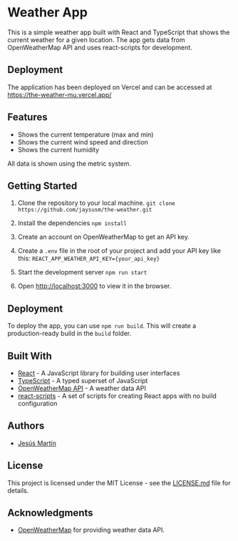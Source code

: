 # Weather App

This is a simple weather app built with React and TypeScript that shows the current weather for a given location. The app gets data from OpenWeatherMap API and uses react-scripts for development.

## Deployment

The application has been deployed on Vercel and can be accessed at https://the-weather-mu.vercel.app/

## Features

- Shows the current temperature (max and min)
- Shows the current wind speed and direction
- Shows the current humidity

All data is shown using the metric system.

## Getting Started

1. Clone the repository to your local machine.
`git clone https://github.com/jaysusm/the-weather.git`

2. Install the dependencies
`npm install`

3. Create an account on OpenWeatherMap to get an API key.

4. Create a `.env` file in the root of your project and add your API key like this:
`REACT_APP_WEATHER_API_KEY={your_api_key}`

5. Start the development server
`npm run start`

6. Open [http://localhost:3000](http://localhost:3000) to view it in the browser.

## Deployment

To deploy the app, you can use `npm run build`. This will create a production-ready build in the `build` folder.

## Built With

- [React](https://reactjs.org/) - A JavaScript library for building user interfaces
- [TypeScript](https://www.typescriptlang.org/) - A typed superset of JavaScript
- [OpenWeatherMap API](https://openweathermap.org/api) - A weather data API
- [react-scripts](https://github.com/facebook/create-react-app) - A set of scripts for creating React apps with no build configuration

## Authors

- [Jesús Martín](https://github.com/jaysusm)

## License

This project is licensed under the MIT License - see the [LICENSE.md](LICENSE.md) file for details.

## Acknowledgments

- [OpenWeatherMap](https://openweathermap.org/) for providing weather data API.
